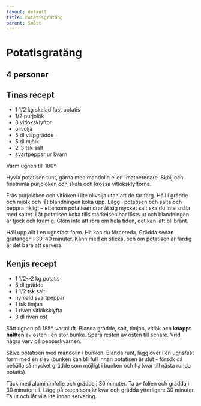 ```yaml
---
layout: default
title: Potatisgratäng
parent: Smått
---
```

# Potatisgratäng

## 4 personer

## Tinas recept

- 1 1/2 kg skalad fast potatis
- 1/2 purjolök
- 3 vitlöksklyftor
- olivolja
- 5 dl vispgrädde
- 5 dl mjölk
- 2-3 tsk salt
- svartpeppar ur kvarn

Värm ugnen till 180°.

Hyvla potatisen tunt, gärna med mandolin eller i matberedare. Skölj och finstrimla
purjolöken och skala och krossa vitlöksklyftorna.

Fräs purjolöken och vitlöken i lite olivolja utan att de tar färg. Häll i grädde och mjölk
och låt blandningen koka upp. Lägg i potatisen och salta och peppra rikligt – eftersom
potatisen drar åt sig mycket salt ska du inte snåla med saltet. Låt potatisen koka tills
stärkelsen har lösts ut och blandningen är tjock och krämig. Glöm inte att röra om hela
tiden, det kan lätt bli bränt.

Häll upp allt i en ugnsfast form. Hit kan du förbereda. Grädda sedan gratängen i 30–40
minuter. Känn med en sticka, och om potatisen är färdig är det bara att servera.

## Kenjis recept
- 1 1/2--2 kg potatis
- 5 dl grädde
- 1 1/2 tsk salt
- nymald svartpeppar
- 1 tsk timjan
- 1 riven vitlöksklyfta
- 3 dl riven ost


Sätt ugnen på 185°, varmluft. Blanda grädde, salt, timjan, vitlök och **knappt hälften** av osten i
en stor bunke. Spara resten av osten till senare. Vrid några varv på pepparkvarnen.

Skiva potatisen med mandolin i bunken. Blanda runt, lägg över i en ugnsfast form med en
slev (bunken kan bli full innan potatisen är slut - försök då behålla så mycket grädde som
möjligt i bunken och ha kvar till nästa runda potatis).

Täck med aluminimfolie och grädda i 30 minuter. Ta av folien och grädda i 30 minuter till.
Lägg på osten som är kvar och grädda ytterligare 30 minuter. Ta ut och låt vila lite innan
servering.
